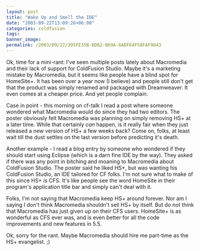 ```yaml
---
layout: post
title: "Wake Up and Smell the IDE"
date: "2003-09-22T13:09:26+06:00"
categories: coldfusion 
tags: 
banner_image: 
permalink: /2003/09/22/395FE35B-BD62-B69A-6ADF64F58FAF9843
---
```


Ok, time for a mini-rant: I've seen multiple posts lately about Macromedia and their lack of support for ColdFusion Studio. Maybe it's a marketing mistake by Macromedia, but it seems like people have a blind spot for HomeSite+. It has been over a year now (I believe) and people still don't get that the product was simply renamed and packaged with Dreamweaver. It even comes at a cheaper price. And yet people complain.

Case in point - this morning on cf-talk I read a post where someone wondered what Macromedia would do since they had two editors. The poster obviously felt Macromedia was planning on simply removing HS+ at a later time. While that certainly <i>can</i> happen, is it really fair when they just released a new version of HS+ a few weeks back? Come on, folks, at least wait till the dust settles on the last version before predicting it's death.

Another example - I read a blog entry by someone who wondered if they should start using Eclipse (which is a darn fine IDE by the way). They asked if there was any point in bitching and moaning to Macromedia about ColdFusion Studio. The poster said he liked HS+, but was wanting his ColdFusion Studio, an IDE tailored for CF folks. I'm not sure what to make of this since HS+ <i>is</i> CFS. It's like people see the word HomeSite in their program's application title bar and simply can't deal with it.

Folks, I'm not saying that Macromedia keep HS+ around forever. Nor am I saying I don't think Macromedia shouldn't sell HS+ by itself. But do not think that Macromedia has just given up on their CFS users. HomeSite+ is as wonderful as CFS ever was, and is even better for all the code improvements and new features in 5.5.

Ok, sorry for the rant. Maybe Macromedia should hire me part-time as the HS+ evangelist. ;)